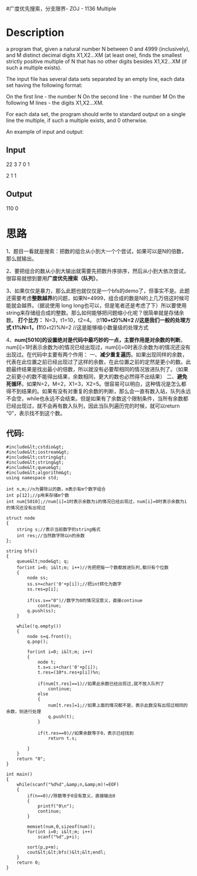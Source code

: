 #广度优先搜索，分支限界- ZOJ - 1136 Multiple
# Description

a program that, given a natural number N between 0 and 4999 (inclusively), and M distinct decimal digits X1,X2…XM (at least one), finds the smallest strictly positive multiple of N that has no other digits besides X1,X2…XM (if such a multiple exists).

The input file has several data sets separated by an empty line, each data set having the following format:

On the first line - the number N On the second line - the number M On the following M lines - the digits X1,X2…XM.

For each data set, the program should write to standard output on a single line the multiple, if such a multiple exists, and 0 otherwise.

An example of input and output:

## Input

22 3 7 0 1

2 1 1

## Output

110 0

# 思路

1、题目一看就是搜索：把数的组合从小到大一个个尝试，如果可以是N的倍数，那么就输出。

2、要把组合的数从小到大输出就需要先把数升序排序，然后从小到大依次尝试，很容易就想到要用**广度优先搜索（队列）**。

3、如果仅仅是暴力，那么此题也就仅仅是一个bfs的demo了，但事实不是。此题还需要考虑**整数越界**的问题，如果N=4999，组合成的数是N的上几万倍这时候可能就会越界。（据说使用 long long也可以，但是笔者还是考虑了下）所以要使用string来存储组合成的整数。那么如何能够把问题缩小化呢？很简单就是存储余数。 **打个比方：** N=3，t1=10，t2=4。 (t1**10+t2)%N=2 //这是我们一般的处理方式 t1%N=1，(1**10+t2)%N=2 //这是能够缩小数量级的处理方式

4、**num[5010]<strong>的设置绝对是代码中最巧妙的一点，主要作用是**对余数的判断</strong>。num[i]=1时表示余数为i的情况已经出现过，num[i]=0时表示余数为i的情况还没有出现过。在代码中主要有两个作用： 一、**减少重复遍历**。如果出现同样的余数，代表在此位置之前已经出现过了这样的余数，在此位置之前的定然是更小的数。此题最终结果是找出最小的倍数，所以就没有必要帮相同的情况放进队列了。（如果之前更小的数不能得出结果，余数相同，更大的数也必然得不出结果） 二、**避免死循环**。如果N=2，M=2，X1=3，X2=5。很容易可以明白，这种情况是怎么都得不到结果的。如果有没有对重复的余数的判断，那么会一直有数入站，队列永远不会空，while也永远不会结束。但是如果有了余数这个限制条件，当所有余数都已经出现过，就不会再有数入队列，因此当队列遍历完的时候，就可以return “0”，表示找不到这个数。

## 代码:

```
#include&lt;cstdio&gt;
#include&lt;iostream&gt;
#include&lt;cstring&gt;
#include&lt;string&gt;
#include&lt;queue&gt;
#include&lt;algorithm&gt;
using namespace std;

int n,m;//n为要除以的数，m表示有m个数字组合
int p[12];//p用来存储m个数
int num[5010];//num[i]=1时表示余数为i的情况已经出现过，num[i]=0时表示余数为i的情况还没有出现过

struct node
{
    string s;//表示当前数字的string格式
    int res;//当然数字除以n的余数
};

string bfs()
{
    queue&lt;node&gt; q;
    for(int i=0; i&lt;m; i++)//先把把每一个数都放进队列,都只有个位数
    {
        node ss;
        ss.s+=char('0'+p[i]);//把int转化为数字
        ss.res=p[i];

        if(ss.s=="0")//数字为0的情况没意义，直接continue
            continue;
        q.push(ss);
    }

    while(!q.empty())
    {
        node s=q.front();
        q.pop();

        for(int i=0; i&lt;m; i++)
        {
            node t;
            t.s=s.s+char('0'+p[i]);
            t.res=(10*s.res+p[i])%n;

            if(num[t.res]==1)//如果此余数已经出现过,就不放入队列了
                continue;
            else
            {
                num[t.res]=1;//如果上面的情况都不是，表示此数没有出现过相同的余数，则进行处理
                q.push(t);
            }

            if(t.res==0)//如果余数等于0，表示已经找到
                return t.s;

        }
    }
    return "0";
}

int main()
{
    while(scanf("%d%d",&amp;n,&amp;m)!=EOF)
    {
        if(n==0)//除数等于0没有意义，直接输出0
        {
            printf("0\n");
            continue;
        }

        memset(num,0,sizeof(num));
        for(int i=0; i&lt;m; i++)
            scanf("%d",p+i);

        sort(p,p+m);
        cout&lt;&lt;bfs()&lt;&lt;endl;
    }
    return 0;
}


```
